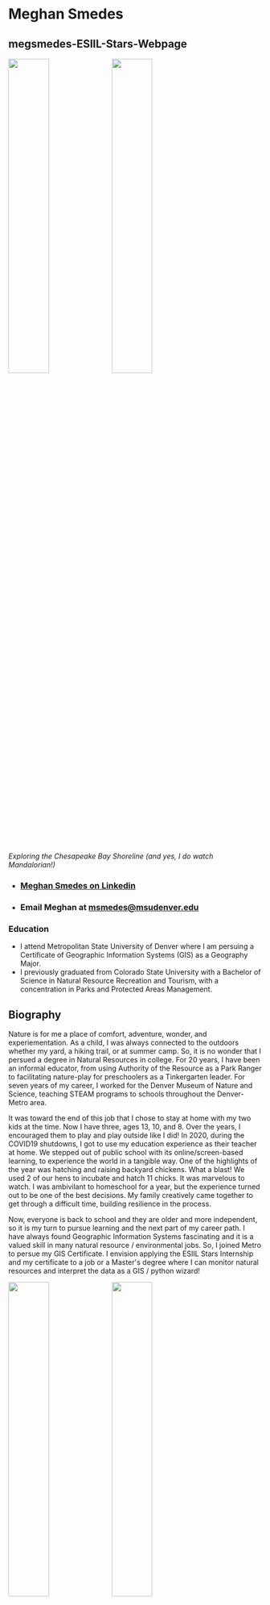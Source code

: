 # Meghan Smedes
## megsmedes-ESIIL-Stars-Webpage

<img src="https://user-images.githubusercontent.com/127235615/225438645-063f0dc2-fe58-4e51-9df1-cad0498e6110.jpeg" width="40%" height="40%"> <img src="https://user-images.githubusercontent.com/127235615/225464201-98604864-1a99-4a5d-8aba-6e3504e437c9.jpg" width="40%" height="40%">

*Exploring the Chesapeake Bay Shoreline (and yes, I do watch Mandalorian!)*
- ### [Meghan Smedes on Linkedin](https://www.linkedin.com/in/meghan-smedes-4008586?lipi=urn%3Ali%3Apage%3Ad_flagship3_profile_view_base_contact_details%3BvyDu%2BOc%2BSL2hIYtFP5mLWA%3D%3D)
- ### Email Meghan at msmedes@msudenver.edu
### Education
- I attend Metropolitan State University of Denver where I am persuing a Certificate of Geographic Information Systems (GIS) as a Geography Major.
- I previously graduated from Colorado State University with a Bachelor of Science in Natural Resource Recreation and Tourism, with a concentration in Parks and Protected Areas Management.

## Biography 
Nature is for me a place of comfort, adventure, wonder, and experiementation. As a child, I was always connected to the outdoors whether my yard, a hiking trail, or at summer camp.  So, it is no wonder that I persued a degree in Natural Resources in college. For 20 years, I have been an informal educator, from using Authority of the Resource as a Park Ranger to facilitating nature-play for preschoolers as a Tinkergarten leader.  For seven years of my career, I worked for the Denver Museum of Nature and Science, teaching STEAM programs to schools throughout the Denver-Metro area. 

It was toward the end of this job that I chose to stay at home with my two kids at the time.  Now I have three, ages 13, 10, and 8.  Over the years, I encouraged them to play and play outside like I did!  In 2020, during the COVID19 shutdowns, I got to use my education experience as their teacher at home.  We stepped out of public school with its online/screen-based learning, to experience the world in a tangible way.  One of the highlights of the year was hatching and raising backyard chickens.  What a blast!  We used 2 of our hens to incubate and hatch 11 chicks.  It was marvelous to watch.  I was ambivilant to homeschool for a year, but the experience turned out to be one of the best decisions.  My family creatively came together to get through a difficult time, building resilience in the process.  

Now, everyone is back to school and they are older and more independent, so it is my turn to pursue learning and the next part of my career path. I have always found Geographic Information Systems fascinating and it is a valued skill in many natural resource / environmental jobs. So, I joined Metro to persue my GIS Certificate.  I envision applying the ESIIL Stars Internship and my certificate to a job or a Master's degree where I can monitor natural resources and interpret the data as a GIS / python wizard! 

<img src="WithChippy](https://user-images.githubusercontent.com/127235615/225471958-05e8b776-fe8e-414f-85c6-c3ffc32ab5d6.jpg" width="40%" height="40%"> <img src="https://user-images.githubusercontent.com/127235615/225472919-4ef08ed6-50e2-4c1a-828c-404f7548a4c1.jpg" width="40%" height="40%">
 


